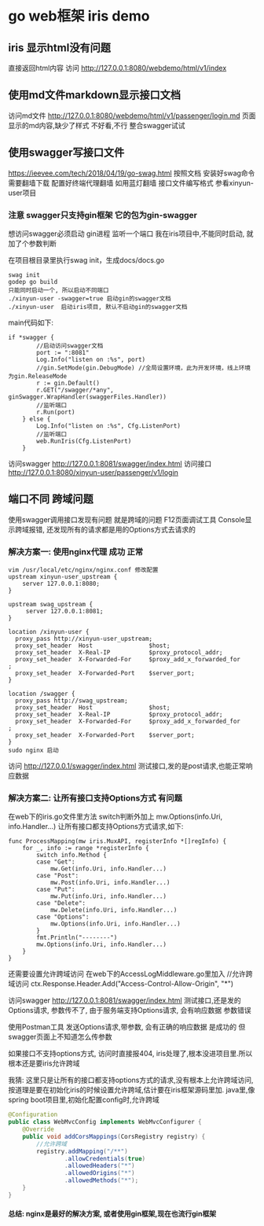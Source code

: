 # go web框架 iris demo

## iris 显示html没有问题
直接返回html内容
访问 http://127.0.0.1:8080/webdemo/html/v1/index

## 使用md文件markdown显示接口文档
访问md文件 http://127.0.0.1:8080/webdemo/html/v1/passenger/login.md
页面显示的md内容,缺少了样式 不好看,不行 整合swagger试试

## 使用swagger写接口文件
https://ieevee.com/tech/2018/04/19/go-swag.html
按照文档 安装好swag命令 需要翻墙下载  配置好终端代理翻墙 如用蓝灯翻墙
接口文件编写格式 参看xinyun-user项目
### 注意 swagger只支持gin框架  它的包为gin-swagger 
想访问swagger必须启动 gin进程 监听一个端口
我在iris项目中,不能同时启动, 就加了个参数判断

在项目根目录里执行swag init，生成docs/docs.go
```shell
swag init
godep go build
只能同时启动一个, 所以启动不同端口
./xinyun-user -swagger=true 启动gin的swagger文档
./xinyun-user  启动iris项目, 默认不启动gin的swagger文档
```

main代码如下:
```shell
if *swagger {
		//启动访问swagger文档
		port := ":8081"
		Log.Info("listen on :%s", port)
		//gin.SetMode(gin.DebugMode) //全局设置环境，此为开发环境，线上环境为gin.ReleaseMode
		r := gin.Default()
		r.GET("/swagger/*any", ginSwagger.WrapHandler(swaggerFiles.Handler))
		//监听端口
		r.Run(port)
	} else {
		Log.Info("listen on :%s", Cfg.ListenPort)
		//监听端口
		web.RunIris(Cfg.ListenPort)
	}
```

访问swagger
http://127.0.0.1:8081/swagger/index.html
访问接口
http://127.0.0.1:8080/xinyun-user/passenger/v1/login

## 端口不同 跨域问题
使用swagger调用接口发现有问题  就是跨域的问题
F12页面调试工具 Console显示跨域报错, 还发现所有的请求都是用的Options方式去请求的

### 解决方案一: 使用nginx代理  成功 正常
```shell
vim /usr/local/etc/nginx/nginx.conf 修改配置
upstream xinyun-user_upstream {
    server 127.0.0.1:8080;
}
 
upstream swag_upstream {
     server 127.0.0.1:8081;
}

location /xinyun-user {
  proxy_pass http://xinyun-user_upstream;
  proxy_set_header  Host                $host;
  proxy_set_header  X-Real-IP           $proxy_protocol_addr;
  proxy_set_header  X-Forwarded-For     $proxy_add_x_forwarded_for    ;
  proxy_set_header  X-Forwarded-Port    $server_port;
}

location /swagger {
  proxy_pass http://swag_upstream;
  proxy_set_header  Host                $host;
  proxy_set_header  X-Real-IP           $proxy_protocol_addr;
  proxy_set_header  X-Forwarded-For     $proxy_add_x_forwarded_for    ;
  proxy_set_header  X-Forwarded-Port    $server_port;
}
sudo nginx 启动
```

访问 
http://127.0.0.1/swagger/index.html
测试接口,发的是post请求,也能正常响应数据

### 解决方案二: 让所有接口支持Options方式  有问题
在web下的iris.go文件里方法 switch判断外加上 mw.Options(info.Uri, info.Handler...)
让所有接口都支持Options方式请求,如下:
```shell
func ProcessMapping(mw iris.MuxAPI, registerInfo *[]regInfo) {
	for _, info := range *registerInfo {
		switch info.Method {
		case "Get":
			mw.Get(info.Uri, info.Handler...)
		case "Post":
			mw.Post(info.Uri, info.Handler...)
		case "Put":
			mw.Put(info.Uri, info.Handler...)
		case "Delete":
			mw.Delete(info.Uri, info.Handler...)
		case "Options":
			mw.Options(info.Uri, info.Handler...)
		}
		fmt.Println("--------")
		mw.Options(info.Uri, info.Handler...)
	}
}
```
还需要设置允许跨域访问
在web下的AccessLogMiddleware.go里加入
//允许跨域访问
ctx.Response.Header.Add("Access-Control-Allow-Origin", "*")

访问swagger
http://127.0.0.1:8081/swagger/index.html
测试接口,还是发的Options请求, 参数传不了, 由于服务端支持Options请求, 会有响应数据 参数错误

使用Postman工具 发送Options请求,带参数, 会有正确的响应数据 是成功的
但swagger页面上不知道怎么传参数

如果接口不支持options方式, 访问时直接报404, iris处理了,根本没进项目里.所以根本还是要iris允许跨域

我猜: 这里只是让所有的接口都支持options方式的请求,没有根本上允许跨域访问, 
按道理是要在初始化iris的时候设置允许跨域,估计要在iris框架源码里加.
java里,像spring boot项目里,初始化配置config时,允许跨域
```java
@Configuration
public class WebMvcConfig implements WebMvcConfigurer {
    @Override
    public void addCorsMappings(CorsRegistry registry) {
        //允许跨域
        registry.addMapping("/**")
                .allowCredentials(true)
                .allowedHeaders("*")
                .allowedOrigins("*")
                .allowedMethods("*");
    }
}
```

#### 总结: nginx是最好的解决方案, 或者使用gin框架,现在也流行gin框架
